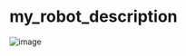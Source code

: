 # my_robot_description
 
![image](https://github.com/user-attachments/assets/02e6894b-1940-4a2c-b978-3cbc0218de89)
